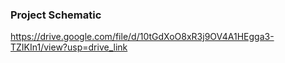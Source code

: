 ### Project Schematic
https://drive.google.com/file/d/10tGdXoO8xR3j9OV4A1HEgga3-TZIKIn1/view?usp=drive_link
